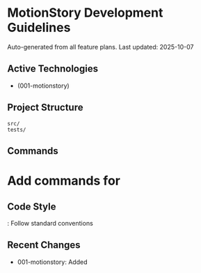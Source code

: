 # MotionStory Development Guidelines

Auto-generated from all feature plans. Last updated: 2025-10-07

## Active Technologies
- (001-motionstory)

## Project Structure
```
src/
tests/
```

## Commands
# Add commands for 

## Code Style
: Follow standard conventions

## Recent Changes
- 001-motionstory: Added

<!-- MANUAL ADDITIONS START -->
<!-- MANUAL ADDITIONS END -->